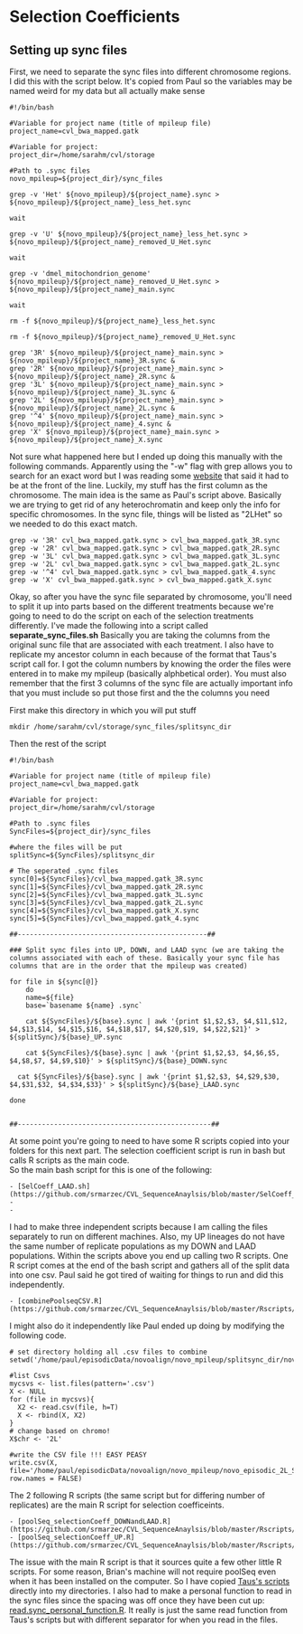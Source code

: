 # Selection Coefficients
## Setting up sync files
First, we need to separate the sync files into different chromosome regions. I did this with the script below. It's copied from Paul so the variables may be named weird for my data but all actually make sense
```
#!/bin/bash

#Variable for project name (title of mpileup file)
project_name=cvl_bwa_mapped.gatk

#Variable for project:
project_dir=/home/sarahm/cvl/storage

#Path to .sync files
novo_mpileup=${project_dir}/sync_files

grep -v 'Het' ${novo_mpileup}/${project_name}.sync > ${novo_mpileup}/${project_name}_less_het.sync

wait

grep -v 'U' ${novo_mpileup}/${project_name}_less_het.sync > ${novo_mpileup}/${project_name}_removed_U_Het.sync

wait

grep -v 'dmel_mitochondrion_genome' ${novo_mpileup}/${project_name}_removed_U_Het.sync > ${novo_mpileup}/${project_name}_main.sync

wait

rm -f ${novo_mpileup}/${project_name}_less_het.sync

rm -f ${novo_mpileup}/${project_name}_removed_U_Het.sync

grep '3R' ${novo_mpileup}/${project_name}_main.sync > ${novo_mpileup}/${project_name}_3R.sync &
grep '2R' ${novo_mpileup}/${project_name}_main.sync > ${novo_mpileup}/${project_name}_2R.sync &
grep '3L' ${novo_mpileup}/${project_name}_main.sync > ${novo_mpileup}/${project_name}_3L.sync &
grep '2L' ${novo_mpileup}/${project_name}_main.sync > ${novo_mpileup}/${project_name}_2L.sync &
grep '^4' ${novo_mpileup}/${project_name}_main.sync > ${novo_mpileup}/${project_name}_4.sync &
grep 'X' ${novo_mpileup}/${project_name}_main.sync > ${novo_mpileup}/${project_name}_X.sync 
```

Not sure what happened here but I ended up doing this manually with the following commands. Apparently using the "-w" flag with grep allows you to search for an exact word but I was reading some [website](https://www.gnu.org/savannah-checkouts/gnu/grep/manual/grep.html) that said it had to be at the front of the line. Luckily, my stuff has the first column as the chromosome. The main idea is the same as Paul's script above. Basically we are trying to get rid of any heterochromatin and keep only the info for specific chromosomes. In the sync file, things will be listed as "2LHet" so we needed to do this exact match. 
```
grep -w '3R' cvl_bwa_mapped.gatk.sync > cvl_bwa_mapped.gatk_3R.sync 
grep -w '2R' cvl_bwa_mapped.gatk.sync > cvl_bwa_mapped.gatk_2R.sync 
grep -w '3L' cvl_bwa_mapped.gatk.sync > cvl_bwa_mapped.gatk_3L.sync 
grep -w '2L' cvl_bwa_mapped.gatk.sync > cvl_bwa_mapped.gatk_2L.sync 
grep -w '^4' cvl_bwa_mapped.gatk.sync > cvl_bwa_mapped.gatk_4.sync 
grep -w 'X' cvl_bwa_mapped.gatk.sync > cvl_bwa_mapped.gatk_X.sync
```

Okay, so after you have the sync file separated by chromosome, you'll need to split it up into parts based on the different treatments because we're going to need to do the script on each of the selection treatments differently. I've made the following into a script called **separate_sync_files.sh** Basically you are taking the columns from the original sunc file that are associated with each treatment. I also have to replicate my ancestor column in each because of the format that Taus's script call for. I got the column numbers by knowing the order the files were entered in to make my mpileup (basically alphbetical order). You must also remember that the first 3 columns of the sync file are actually important info that you must include so put those first and the the columns you need

First make this directory in which you will put stuff
```
mkdir /home/sarahm/cvl/storage/sync_files/splitsync_dir
```
Then the rest of the script
```
#!/bin/bash

#Variable for project name (title of mpileup file)
project_name=cvl_bwa_mapped.gatk

#Variable for project:
project_dir=/home/sarahm/cvl/storage

#Path to .sync files
SyncFiles=${project_dir}/sync_files

#where the files will be put
splitSync=${SyncFiles}/splitsync_dir
	
# The seperated .sync files
sync[0]=${SyncFiles}/cvl_bwa_mapped.gatk_3R.sync
sync[1]=${SyncFiles}/cvl_bwa_mapped.gatk_2R.sync
sync[2]=${SyncFiles}/cvl_bwa_mapped.gatk_3L.sync
sync[3]=${SyncFiles}/cvl_bwa_mapped.gatk_2L.sync
sync[4]=${SyncFiles}/cvl_bwa_mapped.gatk_X.sync 
sync[5]=${SyncFiles}/cvl_bwa_mapped.gatk_4.sync 

##-----------------------------------------------##

### Split sync files into UP, DOWN, and LAAD sync (we are taking the columns associated with each of these. Basically your sync file has columns that are in the order that the mpileup was created)

for file in ${sync[@]}
	do
	name=${file}
	base=`basename ${name} .sync`
	
	cat ${SyncFiles}/${base}.sync | awk '{print $1,$2,$3, $4,$11,$12, $4,$13,$14, $4,$15,$16, $4,$18,$17, $4,$20,$19, $4,$22,$21}' > ${splitSync}/${base}_UP.sync
	
	cat ${SyncFiles}/${base}.sync | awk '{print $1,$2,$3, $4,$6,$5, $4,$8,$7, $4,$9,$10}' > ${splitSync}/${base}_DOWN.sync

  cat ${SyncFiles}/${base}.sync | awk '{print $1,$2,$3, $4,$29,$30, $4,$31,$32, $4,$34,$33}' > ${splitSync}/${base}_LAAD.sync

done


##------------------------------------------------##
```
At some point you're going to need to have some R scripts copied into your folders for this next part. The selection coefficient script is run in bash but calls R scripts as the main code.  
So the main bash script for this is one of the following:

	- [SelCoeff_LAAD.sh](https://github.com/srmarzec/CVL_SequenceAnaylsis/blob/master/SelCoeff_LAAD.sh)
	- 
	- 
	
I had to make three independent scripts because I am calling the files separately to run on different machines. Also, my UP lineages do not have the same number of replicate populations as my DOWN and LAAD populations. Within the scripts above you end up calling two R scripts. One R script comes at the end of the bash script and gathers all of the split data into one csv. Paul said he got tired of waiting for things to run and did this independently. 

	- [combinePoolseqCSV.R](https://github.com/srmarzec/CVL_SequenceAnaylsis/blob/master/Rscripts/combinePoolseqCSV.R)
	
I might also do it independently like Paul ended up doing by modifying the following code. 
```
# set directory holding all .csv files to combine
setwd('/home/paul/episodicData/novoalign/novo_mpileup/splitsync_dir/novo_episodic_2L_Sel_Split')

#list Csvs
mycsvs <- list.files(pattern='.csv')
X <- NULL
for (file in mycsvs){
  X2 <- read.csv(file, h=T)
  X <- rbind(X, X2)
}
# change based on chromo!
X$chr <- '2L'

#write the CSV file !!! EASY PEASY
write.csv(X, file='/home/paul/episodicData/novoalign/novo_mpileup/novo_episodic_2L_Sel.csv', row.names = FALSE)
```
The 2 following R scripts (the same script but for differing number of replicates) are the main R script for selection coefficeints. 

	- [poolSeq_selectionCoeff_DOWNandLAAD.R](https://github.com/srmarzec/CVL_SequenceAnaylsis/blob/master/Rscripts/poolSeq_selectionCoeff_DOWNandLAAD.R)
	- [poolSeq_selectionCoeff_UP.R](https://github.com/srmarzec/CVL_SequenceAnaylsis/blob/master/Rscripts/poolSeq_selectionCoeff_UP.R)
	
The issue with the main R script is that it sources quite a few other little R scripts. For some reason, Brian's machine will not require poolSeq even when it has been installed on the computer. So I have copied [Taus's scripts](https://github.com/ThomasTaus/poolSeq/tree/master/R) directly into my directories. I also had to make a personal function to read in the sync files since the spacing was off once they have been cut up: [read.sync_personal_function.R](https://github.com/srmarzec/CVL_SequenceAnaylsis/blob/master/Rscripts/read.sync_personal_function.R). It really is just the same read function from Taus's scripts but with different separator for when you read in the files. 
	
